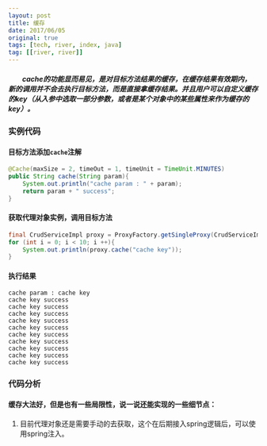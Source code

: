 ```yaml
---
layout: post
title: 缓存
date: 2017/06/05
original: true
tags: [tech, river, index, java]
tag: [[river, river]]
---
```


##### 　　cache的功能显而易见，是对目标方法结果的缓存，在缓存结果有效期内，新的调用并不会去执行目标方法，而是直接拿缓存结果。并且用户可以自定义缓存的key（从入参中选取一部分参数，或者是某个对象中的某些属性来作为缓存的key）。
<!--more-->

### 实例代码
#### 目标方法添加`cache`注解
```java
@Cache(maxSize = 2, timeOut = 1, timeUnit = TimeUnit.MINUTES)
public String cache(String param){
    System.out.println("cache param : " + param);
    return param + " success";
}
```
#### 获取代理对象实例，调用目标方法
```java
final CrudServiceImpl proxy = ProxyFactory.getSingleProxy(CrudServiceImpl.class);
for (int i = 0; i < 10; i ++){
    System.out.println(proxy.cache("cache key"));
}
```
#### 执行结果
```none
cache param : cache key
cache key success
cache key success
cache key success
cache key success
cache key success
cache key success
cache key success
cache key success
cache key success
cache key success
```

### 代码分析

#### 缓存大法好，但是也有一些局限性，说一说还能实现的一些细节点：
1. 目前代理对象还是需要手动的去获取，这个在后期接入spring逻辑后，可以使用spring注入。